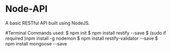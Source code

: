 # Node-API
A basic RESTful API built using NodeJS.


#Terminal Commands used:
$ npm init
$ npm install restify --save
$ (sudo if required )npm install -g nodemon
$ npm install restify-validator --save
$ npm install mongoose --save



